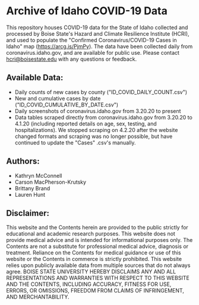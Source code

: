# Archive of Idaho COVID-19 Data 

This repository houses COVID-19 data for the State of Idaho collected and processed by Boise State's Hazard and Climate Resilience Institute (HCRI), and used to populate the "Confirmed Coronavirus/COVID-19 Cases in Idaho" map (https://arcg.is/PjmPy). The data have been collected daily from coronavirus.idaho.gov, and are available for public use. Please contact hcri@boisestate.edu with any questions or feedback.

## Available Data:
- Daily counts of new cases by county ("ID_COVID_DAILY_COUNT.csv")
- New and cumulative cases by date ("ID_COVID_CUMULATIVE_BY_DATE.csv")
- Daily screenshots of coronavirus.idaho.gov from 3.20.20 to present
- Data tables scraped directly from coronavirus.idaho.gov from 3.20.20 to 4.1.20 (including reported details on age, sex, testing, and hospitalizations). We stopped scraping on 4.2.20 after the website changed formats and scraping was no longer possible, but have continued to update the "Cases" .csv's manually.

## Authors:
- Kathryn McConnell
- Carson MacPherson-Krutsky
- Brittany Brand
- Lauren Hunt

## Disclaimer: 
This website and the Contents herein are provided to the public strictly for educational and academic research purposes. This website does not provide medical advice and is intended for informational purposes only. The Contents are not a substitute for professional medical advice, diagnosis or treatment. Reliance on the Contents for medical guidance or use of this website or the Contents in commerce is strictly prohibited. This website relies upon publicly available data from multiple sources that do not always agree. BOISE STATE UNIVERSITY HEREBY DISCLAIMS ANY AND ALL REPRESENTATIONS AND WARRANTIES WITH RESPECT TO THIS WEBSITE AND THE CONTENTS, INCLUDING ACCURACY, FITNESS FOR USE, ERRORS, OR OMISSIONS, FREEDOM FROM CLAIMS OF INFRINGEMENT, AND MERCHANTABILITY.
